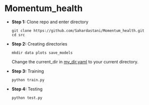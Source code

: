 # Momentum_health

* **Step 1:** Clone repo and enter directory
    ```
    git clone https://github.com/Sahardastani/Momentum_health.git
    cd src
    ```

* **Step 2:** Creating directories
    ```
    mkdir data plots save_models
    ```
    Change the current_dir in [my_dir.yaml](src/configs/dirs/my_dir.yaml) to your current directory.

* **Step 3:** Training
    ```
    python train.py
    ```

* **Step 4:** Testing
    ```
    python test.py
    ```

